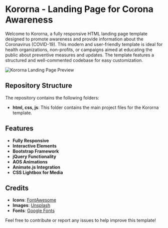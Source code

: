 # Kororna - Landing Page for Corona Awareness

Welcome to Kororna, a fully responsive HTML landing page template designed to promote awareness and provide information about the Coronavirus (COVID-19). This modern and user-friendly template is ideal for health organizations, non-profits, or campaigns aimed at educating the public about preventive measures and updates. The template features a structured and well-commented codebase for easy customization.

![Kororna Landing Page Preview](https://blogger.googleusercontent.com/img/a/AVvXsEi7CH2jpKItxuGlpOqtKU4SrXVrxgFNGWSE3ZHneS27Dxo8T2EUybd0SgtwuLlWDKRMd8RiHxCT3OA0_Tqr8R4F9GpXlB4Lk6G6XWiOs4twmYvIZUmmqBjjmS83MPMSFDDw-nYsYZ7c8r5Px_oeD16BgZjLBt1dwOvul9svWjWl5F_YSIZVD6AHz7e_-Bbe=s16000)

## Repository Structure
The repository contains the following folders:
- **html, css, js**: This folder contains the main project files for the Kororna template.

## Features
- **Fully Responsive**
- **Interactive Elements**
- **Bootstrap Framework**
- **jQuery Functionality**
- **AOS Animations**
- **Animate.js Integration**
- **CSS Lightbox for Media**

## Credits
- **Icons**: [FontAwesome](https://fontawesome.com)  
- **Images**: [Unsplash](https://unsplash.com)  
- **Fonts**: [Google Fonts](https://fonts.google.com)  

Feel free to contribute or report any issues to help improve this template!
